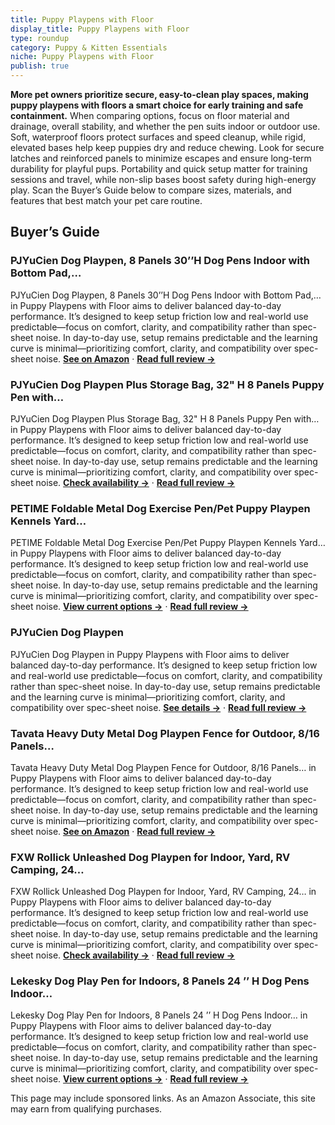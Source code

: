 ```yaml
---
title: Puppy Playpens with Floor
display_title: Puppy Playpens with Floor
type: roundup
category: Puppy & Kitten Essentials
niche: Puppy Playpens with Floor
publish: true
---
```


<p><strong>More pet owners prioritize secure, easy-to-clean play spaces, making puppy playpens with floors a smart choice for early training and safe containment.</strong> When comparing options, focus on floor material and drainage, overall stability, and whether the pen suits indoor or outdoor use. Soft, waterproof floors protect surfaces and speed cleanup, while rigid, elevated bases help keep puppies dry and reduce chewing. Look for secure latches and reinforced panels to minimize escapes and ensure long-term durability for playful pups. Portability and quick setup matter for training sessions and travel, while non-slip bases boost safety during high-energy play. Scan the Buyer’s Guide below to compare sizes, materials, and features that best match your pet care routine.</p>

<h2>Buyer’s Guide</h2>
<h3>PJYuCien Dog Playpen, 8 Panels 30’’H Dog Pens Indoor with Bottom Pad,…</h3>
<p>PJYuCien Dog Playpen, 8 Panels 30’’H Dog Pens Indoor with Bottom Pad,… in Puppy Playpens with Floor aims to deliver balanced day-to-day performance. It’s designed to keep setup friction low and real-world use predictable&mdash;focus on comfort, clarity, and compatibility rather than spec-sheet noise. In day-to-day use, setup remains predictable and the learning curve is minimal&mdash;prioritizing comfort, clarity, and compatibility over spec-sheet noise. <a href="https://amzn.to/43na6RX" target="_blank" rel="nofollow sponsored noopener noopener" target="_blank"><strong>See on Amazon</strong></a> · <a href="/reviews/pjyucien-dog-playpen-8-panels-30-h-dog-pens-indoor-with-bottom-pad-meta-7aecf3c5/"><strong>Read full review &rarr;</strong></a></p>
<h3>PJYuCien Dog Playpen Plus Storage Bag, 32" H 8 Panels Puppy Pen with…</h3>
<p>PJYuCien Dog Playpen Plus Storage Bag, 32" H 8 Panels Puppy Pen with… in Puppy Playpens with Floor aims to deliver balanced day-to-day performance. It’s designed to keep setup friction low and real-world use predictable&mdash;focus on comfort, clarity, and compatibility rather than spec-sheet noise. In day-to-day use, setup remains predictable and the learning curve is minimal&mdash;prioritizing comfort, clarity, and compatibility over spec-sheet noise. <a href="https://amzn.to/4omhVPR" target="_blank" rel="nofollow sponsored noopener noopener" target="_blank"><strong>Check availability &rarr;</strong></a> · <a href="/reviews/pjyucien-dog-playpen-plus-storage-bag-32-h-8-panels-puppy-pen-with-squa-f8a633d9/"><strong>Read full review &rarr;</strong></a></p>
<h3>PETIME Foldable Metal Dog Exercise Pen/Pet Puppy Playpen Kennels Yard…</h3>
<p>PETIME Foldable Metal Dog Exercise Pen/Pet Puppy Playpen Kennels Yard… in Puppy Playpens with Floor aims to deliver balanced day-to-day performance. It’s designed to keep setup friction low and real-world use predictable&mdash;focus on comfort, clarity, and compatibility rather than spec-sheet noise. In day-to-day use, setup remains predictable and the learning curve is minimal&mdash;prioritizing comfort, clarity, and compatibility over spec-sheet noise. <a href="https://amzn.to/3KPM1Nn" target="_blank" rel="nofollow sponsored noopener noopener" target="_blank"><strong>View current options &rarr;</strong></a> · <a href="/reviews/petime-foldable-metal-dog-exercise-pen-pet-puppy-playpen-kennels-yard-f-00f075d1/"><strong>Read full review &rarr;</strong></a></p>
<h3>PJYuCien Dog Playpen</h3>
<p>PJYuCien Dog Playpen in Puppy Playpens with Floor aims to deliver balanced day-to-day performance. It’s designed to keep setup friction low and real-world use predictable&mdash;focus on comfort, clarity, and compatibility rather than spec-sheet noise. In day-to-day use, setup remains predictable and the learning curve is minimal&mdash;prioritizing comfort, clarity, and compatibility over spec-sheet noise. <a href="https://amzn.to/3WFKufn" target="_blank" rel="nofollow sponsored noopener noopener" target="_blank"><strong>See details &rarr;</strong></a> · <a href="/reviews/pjyucien-dog-playpen-metal-foldable-dog-exercise-pen-pet-fence-puppy-cr-818d5785/"><strong>Read full review &rarr;</strong></a></p>
<h3>Tavata Heavy Duty Metal Dog Playpen Fence for Outdoor, 8/16 Panels…</h3>
<p>Tavata Heavy Duty Metal Dog Playpen Fence for Outdoor, 8/16 Panels… in Puppy Playpens with Floor aims to deliver balanced day-to-day performance. It’s designed to keep setup friction low and real-world use predictable&mdash;focus on comfort, clarity, and compatibility rather than spec-sheet noise. In day-to-day use, setup remains predictable and the learning curve is minimal&mdash;prioritizing comfort, clarity, and compatibility over spec-sheet noise. <a href="https://amzn.to/3Lc7obK" target="_blank" rel="nofollow sponsored noopener noopener" target="_blank"><strong>See on Amazon</strong></a> · <a href="/reviews/tavata-heavy-duty-metal-dog-playpen-fence-for-outdoor-8-16-panels-24-32-c2adeade/"><strong>Read full review &rarr;</strong></a></p>
<h3>FXW Rollick Unleashed Dog Playpen for Indoor, Yard, RV Camping, 24…</h3>
<p>FXW Rollick Unleashed Dog Playpen for Indoor, Yard, RV Camping, 24… in Puppy Playpens with Floor aims to deliver balanced day-to-day performance. It’s designed to keep setup friction low and real-world use predictable&mdash;focus on comfort, clarity, and compatibility rather than spec-sheet noise. In day-to-day use, setup remains predictable and the learning curve is minimal&mdash;prioritizing comfort, clarity, and compatibility over spec-sheet noise. <a href="https://amzn.to/4o32CvR" target="_blank" rel="nofollow sponsored noopener noopener" target="_blank"><strong>Check availability &rarr;</strong></a> · <a href="/reviews/fxw-rollick-unleashed-dog-playpen-for-indoor-yard-rv-camping-24-inch-6-c371739c/"><strong>Read full review &rarr;</strong></a></p>
<h3>Lekesky Dog Play Pen for Indoors, 8 Panels 24 ’’ H Dog Pens Indoor…</h3>
<p>Lekesky Dog Play Pen for Indoors, 8 Panels 24 ’’ H Dog Pens Indoor… in Puppy Playpens with Floor aims to deliver balanced day-to-day performance. It’s designed to keep setup friction low and real-world use predictable&mdash;focus on comfort, clarity, and compatibility rather than spec-sheet noise. In day-to-day use, setup remains predictable and the learning curve is minimal&mdash;prioritizing comfort, clarity, and compatibility over spec-sheet noise. <a href="https://amzn.to/42DldGk" target="_blank" rel="nofollow sponsored noopener noopener" target="_blank"><strong>View current options &rarr;</strong></a> · <a href="/reviews/lekesky-dog-play-pen-for-indoors-8-panels-24-h-dog-pens-indoor-with-bot-bac656b1/"><strong>Read full review &rarr;</strong></a></p>
<aside class="disclosure">This page may include sponsored links. As an Amazon Associate, this site may earn from qualifying purchases.</aside>
